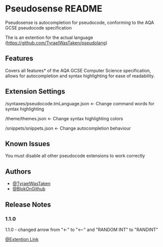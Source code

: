# Pseudosense README

Pseudosense is autocompletion for pseudocode, conforming to the AQA GCSE pseudocode specification

The is an extention for the actual language (https://github.com/TyraelWasTaken/pseudolang)

## Features

Covers all features* of the AQA GCSE Computer Science specification, allows for autocompletion and syntax highlighting for ease of readability.

## Extension Settings

/syntaxes/pseudocode.tmLanguage.json <- Change command words for syntax highlighting

/theme/themes.json <- Change syntax highlighting colors

/snippets/snippets.json <- Change autocompletion behaviour

## Known Issues

You must disable all other pseudocode extensions to work correctly

## Authors
- [@TyraelWasTaken](https://www.github.com/TyraelWasTaken)
- [@BlokOnGithub](https://www.github.com/BlokOnGithub)

## Release Notes

### 1.1.0

1.1.0 - changed arrow from "<-" to "<--" and "RANDOM INT" to "RANDINT"

[@Extention Link](https://marketplace.visualstudio.com/items?itemName=CoffeeCats.pseudosense)
